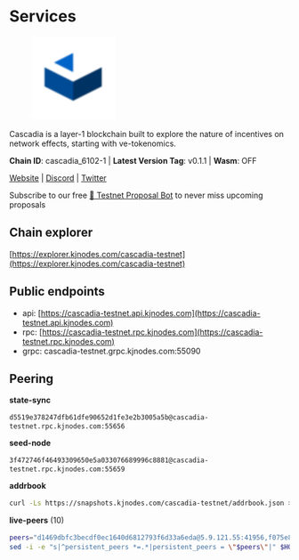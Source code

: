 # Services

<figure><img src="https://raw.githubusercontent.com/kj89/cosmos-images/main/logos/cascadia.png" width="150" alt=""><figcaption></figcaption></figure>

Cascadia is a layer-1 blockchain built to explore the  nature of incentives on network effects, starting  with ve-tokenomics.

**Chain ID**: cascadia_6102-1 | **Latest Version Tag**: v0.1.1 | **Wasm**: OFF

[Website](https://www.cascadia.foundation) | [Discord](https://discord.gg/cascadia) | [Twitter](https://twitter.com/CascadiaSystems)



Subscribe to our free [🤖 Testnet Proposal Bot](https://t.me/kjnodes_testnet_proposal_bot) to never miss upcoming proposals


## Chain explorer
[https://explorer.kjnodes.com/cascadia-testnet](https://explorer.kjnodes.com/cascadia-testnet)

## Public endpoints

* api: [https://cascadia-testnet.api.kjnodes.com](https://cascadia-testnet.api.kjnodes.com)
* rpc: [https://cascadia-testnet.rpc.kjnodes.com](https://cascadia-testnet.rpc.kjnodes.com)
* grpc: cascadia-testnet.grpc.kjnodes.com:55090

## Peering

**state-sync**

```text
d5519e378247dfb61dfe90652d1fe3e2b3005a5b@cascadia-testnet.rpc.kjnodes.com:55656
```

**seed-node**

```text
3f472746f46493309650e5a033076689996c8881@cascadia-testnet.rpc.kjnodes.com:55659
```

**addrbook**
```bash
curl -Ls https://snapshots.kjnodes.com/cascadia-testnet/addrbook.json > $HOME/.cascadiad/config/addrbook.json
```

**live-peers** (10)
```bash
peers="d1469dbfc3becdf0ec1640d6812793f6d33a6eda@5.9.121.55:41956,f075e82ca89acfbbd8ef845c95bd3d50574904f5@159.69.110.238:36656,5d563f5d882904f89b929fde2d1cf2342c8cba7c@185.209.223.64:36656,46b554c4cddbde4adb7b10e7b6c66e46845ffc33@135.181.116.109:22796,45d9fba9830260e6ee302ab3b3802f354aa3e5d8@65.109.69.240:36656,8757ec250851234487f04466adacd3b1d37375f2@65.108.206.118:61556,d5519e378247dfb61dfe90652d1fe3e2b3005a5b@65.109.68.190:55656,1d61222b7b8e180aacebfd57fbd2d8ab95ebdc4c@65.109.93.152:35656,54ca8125692084e0db82a7352d1ce42d8e075307@85.173.112.154:22656,3979193577e4e379c6f81b130807ed8c8d4b4d84@5.189.178.222:36656"
sed -i -e "s|^persistent_peers *=.*|persistent_peers = \"$peers\"|" $HOME/.cascadiad/config/config.toml
```
